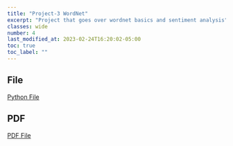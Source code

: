 ```yaml
---
title: "Project-3 WordNet"
excerpt: "Project that goes over wordnet basics and sentiment analysis"
classes: wide
number: 4
last_modified_at: 2023-02-24T16:20:02-05:00
toc: true
toc_label: ""
---
```


## File

[Python File](https://github.com/Myakubek/myakubek.github.io/blob/master/Programs/NLP/Project-3/Project3-WordNet.ipynb)

## PDF

[PDF File](https://github.com/Myakubek/myakubek.github.io/blob/master/Programs/NLP/Project-3/Project3-WordNet.pdf)